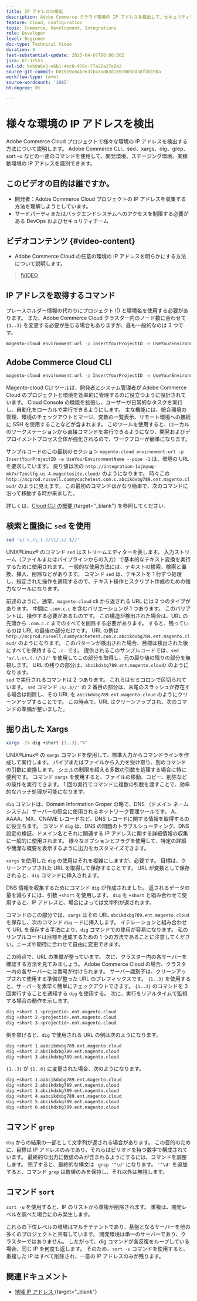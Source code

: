 ```yaml
---
title: IP アドレスの検出
description: Adobe Commerce クラウド環境の IP アドレスを検出して、セキュリティを強化しサーバー通信を効率化する方法について説明します
feature: Cloud, Configuration
topic: Commerce, Development, Integrations
role: Developer
level: Beginner
doc-type: Technical Video
duration: 0
last-substantial-update: 2025-04-07T00:00:00Z
jira: KT-17553
exl-id: beb0a6e1-e6b1-4ec0-976c-77a22a27e8a2
source-git-commit: b015b9c64be631b43ad63d180c003dda8fdd198a
workflow-type: tm+mt
source-wordcount: '1095'
ht-degree: 0%

---
```


# 様々な環境の IP アドレスを検出

Adobe Commerce Cloud プロジェクトで様々な環境の IP アドレスを検出する方法について説明します。 Adobe Commerce CLI、sed、xargs、dig、grep、sort -u などの一連のコマンドを使用して、開発環境、ステージング環境、実稼動環境の IP アドレスを識別できます。

## このビデオの目的は誰ですか。

* 開発者：Adobe Commerce Cloud プロジェクトの IP アドレスを収集する方法を理解しようとしています。
* サードパーティまたはバックエンドシステムへのアクセスを制限する必要がある DevOps およびセキュリティチーム

## ビデオコンテンツ {#video-content}

* Adobe Commerce Cloud の任意の環境の IP アドレスを明らかにする方法について説明します。

>[!VIDEO](https://video.tv.adobe.com/v/3457493/?learn=on)

## IP アドレスを取得するコマンド

プレースホルダー情報の代わりにプロジェクト ID と環境名を使用する必要があります。  また、Adobe Commerce Cloud クラスター内のノード数に合わせて `{1..3}` を変更する必要が生じる場合もありますが、最も一般的なのは 3 つです。

```bash
magento-cloud environment:url -p InsertYourProjectID -e UseYourEnvironmentName --pipe -1 | sed 's/.\.c\.(.)/\1/;s/.$//' | xargs -I% dig +short {1..3}."%" | grep '^\d' | sort -u
```

## Adobe Commerce Cloud CLI

```bash
magento-cloud environment:url -p InsertYourProjectID -e UseYourEnvironmentName --pipe -1
```

Magento-cloud CLI ツールは、開発者とシステム管理者が Adobe Commerce Cloud のプロジェクトと環境を効率的に管理するのに役立つように設計されています。 Cloud Console の機能を拡張し、ユーザーが日常的なタスクを実行し、自動化をローカルで実行できるようにします。 主な機能には、統合環境の管理、環境のチェックアウトとマージ、変数の一覧表示、リモート環境への接続に SSH を使用することなどが含まれます。 このツールを使用すると、ローカルのワークステーションから直接コマンドを実行できるようになり、開発およびデプロイメントプロセス全体が強化されるので、ワークフローが簡単になります。

サンプルコードのこの最初のセクション `magento-cloud environment:url -p InsertYourProjectID -e UseYourEnvironmentName --pipe -1` は、環境の URL を要求しています。 戻り値は次の `http://integration-1ajmyuq-mk7xr7zmslfg.us-4.magentosite.cloud/` のようになります。 時々この `http://mcprod.russell.dummycachetest.com.c.abcikdxbg789.ent.magento.cloud/` のように見えます。  この最初のコマンドはかなり簡単で、次のコマンドに沿って移動する時が来ました。

詳しくは、[Cloud CLI の概要 &#x200B;](https://experienceleague.adobe.com/en/docs/commerce-on-cloud/user-guide/dev-tools/cloud-cli/cloud-cli-overview){target="_blank"} を参照してください。

## 検索と置換に `sed` を使用

```bash
sed 's/.\.c\.(.)/\1/;s/.$//'
```

UNIX®Linux® のコマンド `sed` はストリームエディターを表します。 入力ストリーム（ファイルまたはパイプラインからの入力）で基本的なテキスト変換を実行するために使用されます。 一般的な使用方法には、テキストの検索、検索と置換、挿入、削除などがあります。 コマンド `sed` は、テキストを 1 行ずつ処理し、指定された操作を適用するので、テキスト操作とスクリプト作成のための強力なツールになります。

前述のように、通常、`magento-cloud` cli から返される URL には 2 つのタイプがあります。 中間に `.com.c.c` を含むバリエーションが 1 つあります。 このバリアントは、操作する必要があるものです。 この構造が検出された場合は、URL の先頭から `.com.c.c` までのすべてを削除する必要があります。  すると、残っているのは URL の最後の部分だけです。 URL の例は `http://mcprod.russell.dummycachetest.com.c.abcikdxbg789.ent.magento.cloud/` のようになります。  このパターンが検出された場合、目標は検出された後にすべてを保持するこ `.c.` です。  提供されるこのサンプルコードでは、`sed 's/.\.c\.(.)/\1/'` を使用してこの部分を取得し、元の戻り値の残りの部分を無視します。 URL の残りの部分は、`abcikdxbg789.ent.magento.cloud/` のようになります。\
`sed` で実行されるコマンドは 2 つあります。 これらはセミコロンで区切られています。 `sed` コマンド `;s/.$//'` の 2 番目の部分は、末尾のスラッシュが存在する場合は削除し、その URL を `abcikdxbg789.ent.magento.cloud` のようにクリーンアップすることです。  この時点で、URL はクリーンアップされ、次のコマンドの準備が整いました。

## 掘り出した Xargs

```bash
xargs -I% dig +short {1..3}."%"
```

UNIX®Linux® の `xargs` コマンドを使用して、標準入力からコマンドラインを作成して実行します。 パイプまたはファイルから入力を受け取り、別のコマンドの引数に変換します。 シェルの制限を超える多数の引数を処理する場合に特に便利です。 コマンド `xargs` を使用すると、ファイルの移動、コピー、削除などの操作を実行できます。 1 回の実行でコマンドに複数の引数を渡すことで、効率的なバッチ処理が可能になります。

`dig` コマンドは、Domain Information Groper の略で、DNS （ドメイン ネーム システム）サーバーの照会に使用されるネットワーク管理ツールです。 A、AAAA、MX、CNAME レコードなど、DNS レコードに関する情報を取得するのに役立ちます。 コマンド `dig` は、DNS の問題のトラブルシューティング、DNS 設定の検証、ドメイン名とそれに関連する IP アドレスに関する詳細情報の収集に一般的に使用されます。 様々なオプションとフラグを使用して、特定の詳細や簡潔な概要を表示するように出力をカスタマイズできます。

`xargs` を使用した `dig` の使用はそれを複雑にしますが、必要です。 目標は、クリーンアップされた URL を取得して保存することです。  URL が変数として保存されると、`dig` コマンドに挿入されます。

DNS 情報を収集するためにコマンド `dig` が作成されました。 返されるデータの量を減らすには、引数 `+short` を使用します。 `dig` を `+short` と組み合わせて使用すると、IP アドレスと、場合によっては文字列が返されます。

コマンドのこの部分では、`xargs` はその URL `abcikdxbg789.ent.magento.cloud` を保存し、次のコマンド `dig` ードに挿入します。 イテレーションと組み合わせて URL を保存する手法により、`dig` コマンドでの使用が容易になります。 私のサンプルコードは目標を達成するための 1 つの方法であることに注意してください。ニーズや期待に合わせて自由に変更できます。

この時点で、URL の準備が整っています。 次に、クラスター内の各サーバーを確認する方法を見てみましょう。 Adobe Commerce Cloud の場合、クラスター内の各サーバーには番号が付けられます。 サーバー識別子は、クリーンアップされて使用する準備が整った URL のプレフィックスです。 `{1..3}` を使用すると、サーバーを素早く簡単にチェックアウトできます。 `{1..3}` のコマンドを 3 回実行することを通知する `dig` を使用する。 次に、実行をリアルタイムで監視する場合の動作を示します。

```bash
dig +short 1.<projectid>.ent.magento.cloud
dig +short 2.<projectid>.ent.magento.cloud
dig +short 3.<projectid>.ent.magento.cloud
```

例を挙げると、`dig` で使用される URL の例は次のようになります。

```bash
dig +short 1.aabcikdxbg789.ent.magento.cloud
dig +short 2.abcikdxbg789.ent.magento.cloud
dig +short 3.abcikdxbg789.ent.magento.cloud
```

`{1..3}` が `{1..6}` に変更された場合、次のようになります。

```bash
dig +short 1.aabcikdxbg789.ent.magento.cloud
dig +short 2.abcikdxbg789.ent.magento.cloud
dig +short 3.abcikdxbg789.ent.magento.cloud
dig +short 4.aabcikdxbg789.ent.magento.cloud
dig +short 5.abcikdxbg789.ent.magento.cloud
dig +short 6.abcikdxbg789.ent.magento.cloud
```

## コマンド `grep`

`dig` からの結果の一部として文字列が返される場合があります。 この目的のために、目標は IP アドレスのみであり、それらはピリオドを持つ数字で構成されています。 最終的な出力に数値のみが含まれるようにするには、コマンドを調整します。 完了すると、最終的な構文は ` grep '^\d'` になります。  `'^\d'` を追加すると、コマンド `grep` は数値のみを保持し、それ以外は無視します。

## コマンド `sort`

`sort -u` を使用すると、IP のリストから重複が削除されます。 重複は、開発レベルを調べた場合にのみ発生します。

これらの下位レベルの環境はマルチテナントであり、基盤となるサーバーを他の多くのプロジェクトと共有しています。 開発環境は単一のサーバーであり、クラスターではありません。 したがって、dig コマンドが各反復をループしている場合、同じ IP を何度も返します。 そのため、`sort -u` コマンドを使用すると、重複した IP はすべて削除され、一意の IP アドレスのみが残ります。



## 関連ドキュメント

* [&#x200B; 地域 IP アドレス &#x200B;](https://experienceleague.adobe.com/en/docs/commerce-on-cloud/user-guide/project/regional-ip-addresses){target="_blank"}
